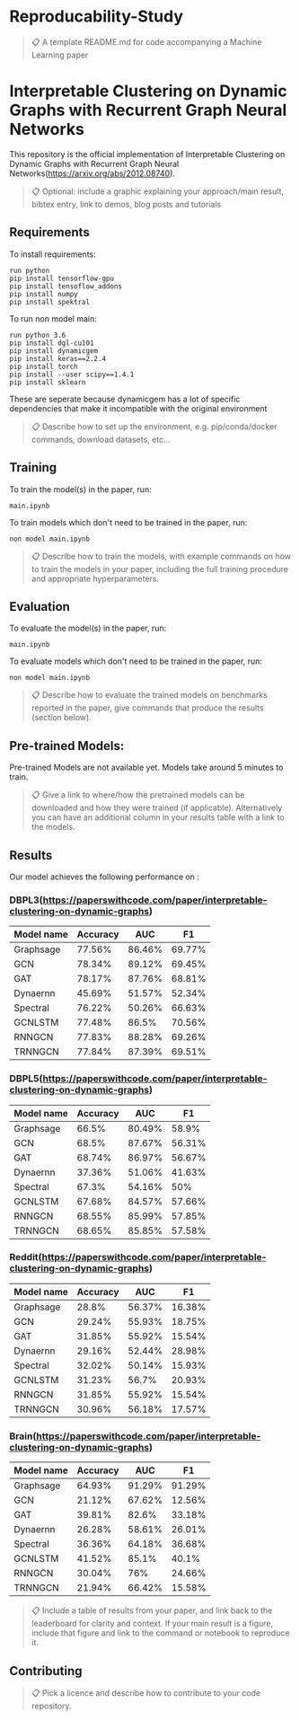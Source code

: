 # Reproducability-Study
>📋  A template README.md for code accompanying a Machine Learning paper
# Interpretable Clustering on Dynamic Graphs with Recurrent Graph Neural Networks

This repository is the official implementation of Interpretable Clustering on Dynamic Graphs with Recurrent Graph Neural Networks(https://arxiv.org/abs/2012.08740). 

>📋  Optional: include a graphic explaining your approach/main result, bibtex entry, link to demos, blog posts and tutorials
## Requirements

To install requirements:

```setup
run python
pip install tensorflow-gpu
pip install tensoflow_addons
pip install numpy
pip install spektral
```

To run non model main:

```setup
run python 3.6
pip install dgl-cu101
pip install dynamicgem
pip install keras==2.2.4
pip install torch
pip install --user scipy==1.4.1
pip install sklearn
```

These are seperate because dynamicgem has a lot of specific dependencies that make it incompatible with the original environment

>📋  Describe how to set up the environment, e.g. pip/conda/docker commands, download datasets, etc...
## Training

To train the model(s) in the paper, run:

```train
main.ipynb
```

To train models which don't need to be trained in the paper, run:
```train
non model main.ipynb
```

>📋  Describe how to train the models, with example commands on how to train the models in your paper, including the full training procedure and appropriate hyperparameters.
## Evaluation

To evaluate the model(s) in the paper, run:

```train
main.ipynb
```

To evaluate models which don't need to be trained in the paper, run:
```train
non model main.ipynb
```

>📋  Describe how to evaluate the trained models on benchmarks reported in the paper, give commands that produce the results (section below).
## Pre-trained Models:

Pre-trained Models are not available yet. Models take around 5 minutes to train.

>📋  Give a link to where/how the pretrained models can be downloaded and how they were trained (if applicable).  Alternatively you can have an additional column in your results table with a link to the models.
## Results

Our model achieves the following performance on :

### DBPL3(https://paperswithcode.com/paper/interpretable-clustering-on-dynamic-graphs)

| Model name         |    Accuracy     |       AUC       |       F1        |
| ------------------ |---------------- | --------------- | --------------- |
| Graphsage          |     77.56%      |      86.46%     |     69.77%      |
| GCN                |     78.34%      |      89.12%     |     69.45%      |
| GAT                |     78.17%      |      87.76%     |     68.81%      |
| Dynaernn           |     45.69%      |      51.57%     |     52.34%      |
| Spectral           |     76.22%      |      50.26%     |     66.63%      |
| GCNLSTM            |     77.48%      |      86.5%      |     70.56%      |
| RNNGCN             |     77.83%      |      88.28%     |     69.26%      |
| TRNNGCN            |     77.84%      |      87.39%     |     69.51%      |

### DBPL5(https://paperswithcode.com/paper/interpretable-clustering-on-dynamic-graphs)

| Model name         |    Accuracy     |       AUC       |       F1        |
| ------------------ |---------------- | --------------- | --------------- |
| Graphsage          |     66.5%       |      80.49%     |     58.9%       |
| GCN                |     68.5%       |      87.67%     |     56.31%      |
| GAT                |     68.74%      |      86.97%     |     56.67%      |
| Dynaernn           |     37.36%      |      51.06%     |     41.63%      |
| Spectral           |     67.3%       |      54.16%     |     50%         |
| GCNLSTM            |     67.68%      |      84.57%     |     57.66%      |
| RNNGCN             |     68.55%      |      85.99%     |     57.85%      |
| TRNNGCN            |     68.65%      |      85.85%     |     57.58%      |

### Reddit(https://paperswithcode.com/paper/interpretable-clustering-on-dynamic-graphs)

| Model name         |    Accuracy     |       AUC       |       F1        |
| ------------------ |---------------- | --------------- | --------------- |
| Graphsage          |     28.8%       |      56.37%     |     16.38%      |
| GCN                |     29.24%      |      55.93%     |     18.75%      |
| GAT                |     31.85%      |      55.92%     |     15.54%      |
| Dynaernn           |     29.16%      |      52.44%     |     28.98%      |
| Spectral           |     32.02%      |      50.14%     |     15.93%      |
| GCNLSTM            |     31.23%      |      56.7%      |     20.93%      |
| RNNGCN             |     31.85%      |      55.92%     |     15.54%      |
| TRNNGCN            |     30.96%      |      56.18%     |     17.57%      |

### Brain(https://paperswithcode.com/paper/interpretable-clustering-on-dynamic-graphs)

| Model name         |    Accuracy     |       AUC       |       F1        |
| ------------------ |---------------- | --------------- | --------------- |
| Graphsage          |     64.93%      |      91.29%     |     91.29%      |
| GCN                |     21.12%      |      67.62%     |     12.56%      |
| GAT                |     39.81%      |      82.6%      |     33.18%      |
| Dynaernn           |     26.28%      |      58.61%     |     26.01%      |
| Spectral           |     36.36%      |      64.18%     |     36.68%      |
| GCNLSTM            |     41.52%      |      85.1%      |     40.1%       |
| RNNGCN             |     30.04%      |      76%        |     24.66%      |
| TRNNGCN            |     21.94%      |      66.42%     |     15.58%      |

>📋  Include a table of results from your paper, and link back to the leaderboard for clarity and context. If your main result is a figure, include that figure and link to the command or notebook to reproduce it. 

## Contributing

>📋  Pick a licence and describe how to contribute to your code repository. 
